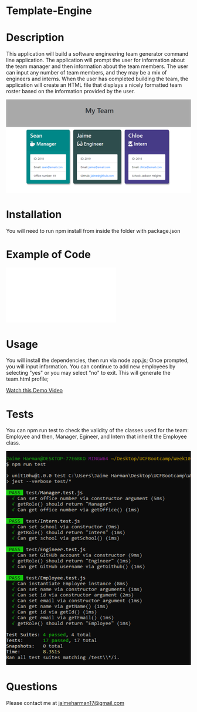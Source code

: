 # Template-Engine

# Description
This application will build a software engineering team generator command line application. The application will prompt the user for information about the team manager and then information about the team members. The user can input any number of team members, and they may be a mix of engineers and interns. When the user has completed building the team, the application will create an HTML file that displays a nicely formatted team roster based on the information provided by the user.

![HTML Team Profile](Assets/images/teamprofile.PNG)

# Installation
You will need to run npm install from inside the folder with package.json

# Example of Code
![app.js code](Assets/images/app.js)


# Usage
You will install the dependencies, then run via node app.js; Once prompted, you will input information. You can continue to add new employees by selecting "yes" or you may select "no" to exit. This will generate the team.html profile;

[Watch this Demo Video](https://drive.google.com/file/d/1vZknkMFqJNkGJIl0rraMMgba3My9JVgH/view?usp=sharing)

# Tests
You can npm run test to check the validity of the classes used for the team: Employee and then, Manager, Egineer, and Intern that inherit the Employee class.

![tests](Assets/images/tests.PNG)


# Questions
Please contact me at jaimeharman17@gmail.com

